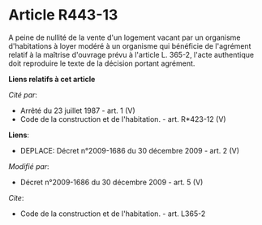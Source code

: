 # Article R443-13

A peine de nullité de la vente d'un logement vacant par un organisme d'habitations à loyer modéré à un organisme qui
bénéficie de l'agrément relatif à la maîtrise d'ouvrage prévu à l'article L. 365-2, l'acte authentique doit reproduire le
texte de la décision portant agrément.

**Liens relatifs à cet article**

_Cité par_:

  - Arrêté du 23 juillet 1987 - art. 1 (V)
  - Code de la construction et de l'habitation. - art. R*423-12 (V)

**Liens**:

  - DEPLACE: Décret n°2009-1686 du 30 décembre 2009 - art. 2 (V)

_Modifié par_:

  - Décret n°2009-1686 du 30 décembre 2009 - art. 5 (V)

_Cite_:

  - Code de la construction et de l'habitation. - art. L365-2

